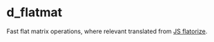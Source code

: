 # d_flatmat
Fast flat matrix operations, where relevant translated from [JS flatorize](https://github.com/glathoud/flatorize/blob/master/lib/flatmat.js).
 
